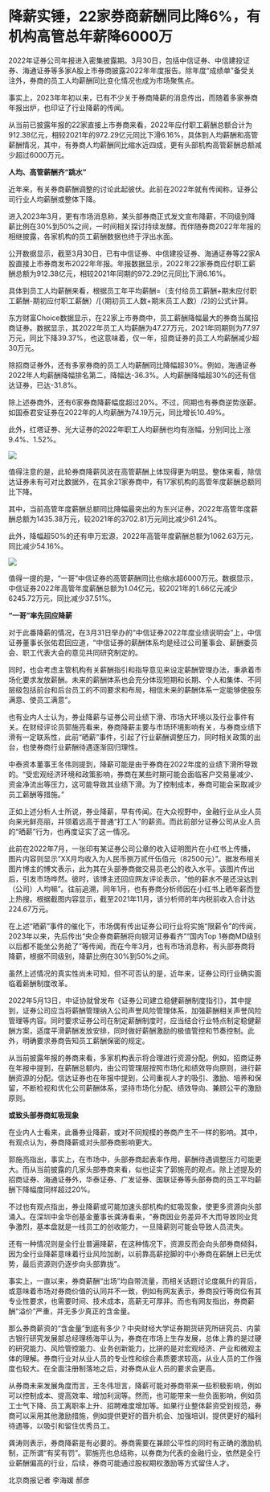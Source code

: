 # 降薪实锤，22家券商薪酬同比降6%，有机构高管总年薪降6000万

2022年证券公司年报进入密集披露期。3月30日，包括中信证券、中信建投证券、海通证券等多家A股上市券商披露2022年年度报告。除年度“成绩单”备受关注外，券商的员工人均薪酬同比变化情况也成为市场聚焦点。

事实上，2023年年初以来，已有不少关于券商降薪的消息传出，而随着多家券商年报出炉，也印证了行业降薪的传闻。

从当前已披露年报的22家直接上市券商来看，2022年应付职工薪酬总额合计为912.38亿元，相较2021年的972.29亿元同比下滑6.16%，具体到人均薪酬和高管薪酬情况，其中，有券商人均薪酬同比缩水近四成，更有头部机构高管薪酬总额减少超过6000万元。

**人均、高管薪酬齐“跳水”**

近年来，有关券商薪酬调整的讨论此起彼伏。此前在2022年就有传闻称，证券公司行业人均薪酬或整体下降。

进入2023年3月，更有市场消息称，某头部券商正式发文宣布降薪，不同级别降薪比例在30%到50%之间，一时间相关探讨持续发酵。而伴随券商2022年年报的相继披露，各家机构的员工薪酬数据也终于浮出水面。

公开数据显示，截至3月30日，已有中信证券、中信建投证券、海通证券等22家A股直接上市券商发布2022年年报。年报数据显示，2022年22家券商应付职工薪酬总额为912.38亿元，相较2021年同期的972.29亿元同比下滑6.16%。

具体到员工人均薪酬来看，根据员工年平均薪酬=（支付给员工薪酬+期末应付职工薪酬-期初应付职工薪酬）/[（期初员工人数+期末员工人数）/2]的公式计算。

东方财富Choice数据显示，在22家上市券商中，员工薪酬降幅最大的券商当属招商证券。数据显示，其2022年员工人均薪酬为47.27万元，2021年同期则为77.97万元，同比下降39.37%，也这意味着，仅一年，招商证券的员工人均薪酬减少超30万元。

除招商证券外，还有多家券商的员工人均薪酬同比降幅超30%。例如，海通证券2022年人均薪酬降幅排名第二，降幅达-36.3%。人均薪酬降幅超30%的还有信达证券，已达-31.8%。

除上述券商外，还有6家券商降薪幅度超过20%。不过，同期也有券商逆势涨薪。如国泰君安证券在2022年的人均薪酬为74.19万元，同比增长10.49%。

此外，红塔证券、光大证券的2022年职工人均薪酬也均有涨幅，分别同比上涨9.4%、1.52%。

![](https://inews.gtimg.com/news_bt/OKCpVKkVUa78Lz0QWp5J1c7CQlLcg4dyfo0wg4aIGIylIAA/1000)

值得注意的是，此轮券商降薪风波在高管薪酬上体现得更为明显。整体来看，除信达证券未有可对比数据外，在其余21家券商中，有17家机构的高管年度薪酬总额同比下降。

其中，当前高管年度薪酬总额同比降幅最突出的为东兴证券，2022年高管年度薪酬总额为1435.38万元，较2021年的3702.81万元同比减少61.24%。

此外，降幅超50%的还有申万宏源，2022年高管年度薪酬总额为1062.63万元，同比减少54.16%。

![](https://inews.gtimg.com/news_bt/O3qoZygBl2GV8Jrp0_kNpDYkMKAfCO8JYL4lR8q5-HwqsAA/1000)

值得一提的是，“一哥”中信证券的高管薪酬同比也缩水超6000万元。数据显示，中信证券2022年高管年度薪酬总额为1.04亿元，较2021年的1.66亿元减少6245.72万元，同比减少37.51%。

**“一哥”率先回应降薪**

对于此番降薪的情况，在3月31日举办的“中信证券2022年度业绩说明会”上，中信证券董事长张佑君回应道，“中信证券的薪酬体系均是经过公司董事会、薪酬委员会、职工代表大会的意见共同研究制定的。

同时，也会考虑主管机构有关薪酬指引和指导意见来设定薪酬管理办法，秉承着市场化要求发放薪酬。未来的薪酬体系也会充分体现短期和长期、个人和集体、不同层级包括前台和后台员工的不同要求和布局，相信未来的薪酬体系一定能够使股东满意、使员工满意”。

也有业内人士认为，券业降薪与证券公司业绩下滑、市场大环境以及行业事件有关。在财经评论员郭施亮看来，券商降薪主要与市场环境影响有关，与券商业绩下滑有一定联系性，此前“晒薪”事件，引起了行业薪酬调整压力，同时相关政策的出台，也使券商行业薪酬待遇逐渐回归理性。

中泰资本董事王冬伟则提到，降薪可能是由于券商在2022年度的业绩下滑所导致的。“受宏观经济环境和政策影响，券商在某些时期可能会面临客户交易量减少、资金净流出等压力，这可能导致其业绩下滑。为了控制成本，券商可能会采取减少员工薪酬等措施。”

正如上述分析人士所说，券业降薪，早有传闻。在大众视野中，金融行业从业人员向来光鲜亮丽，并领着远高于普通“打工人”的薪资。而此前部分证券公司从业人员的“晒薪”行为，也再度证实了这一情况。

此前在2022年7月，一张印有某证券公司公章的收入证明图片在小红书上传播，图片内容则显示“XX月均收入为人民币捌万贰仟伍佰元（82500元）”。据发布相关图片博主的博文表示，此为其在头部券商做交易员老公的收入水平。该图片传出后，引发市场哗然。彼时，该博主还回应网友评论表示，“他的薪水不是还没达到（公司）人均嘛”。往前追溯，同年1月，也有券商分析师因在小红书上晒年薪而登上热搜。根据截图内容显示，截至2021年11月，该分析师的年内税前收入合计达224.67万元。

在上述“晒薪”事件的催化下，市场偶有传出证券公司行业将实施“限薪令”的传闻，2023年以来，先后传出“央企券商薪酬将向银河证券看齐”“国内Top
1券商MD级别以后都不能坐公务舱了”等传闻，而在今年3月，也有市场消息称，有头部券商将降薪，根据不同级别，降薪比例在30%到50%之间。

虽然上述情况的真实性尚未可知，但不可否认的是，近年来，证券公司行业确实面临着薪酬制度改革。

2022年5月13日，中证协就曾发布《证券公司建立稳健薪酬制度指引》，其中提到，证券公司应当将薪酬管理纳入公司声誉风险管理体系，加强薪酬相关声誉风险管理等内容。同时要求证券公司在制定薪酬制度时，应当结合行业特点制定稳健薪酬方案，适度平滑薪酬发放安排，同时做好薪酬激励的极值管控和节奏控制。此外，明确要求券商告知员工薪酬保密的规定。

从当前披露年报的券商来看，多家机构表示将合理进行资源分配。例如，招商证券在年报中提到，在薪酬总额内，由公司管理层按照市场化和绩效导向原则，进行薪酬资源的分配。信达证券也在年报中提到，公司重视人才的吸引、激励、培养和保留，不断检视和优化公司薪酬体系，坚持市场化分配、绩效导向、兼顾公平的激励原则。

**或致头部券商虹吸现象**

在业内人士看来，此番券业降薪，或对不同规模的券商产生不一样的影响。其中，有观点认为，券商降薪或对头部券商影响更大。

郭施亮指出，事实上，在市场中，头部券商起表率作用，薪酬待遇调整压力可能更大。而从当前披露的几家头部券商来看，似也证实了郭施亮的观点。除上述提及的招商证券、海通证券外，华泰证券、广发证券、国联证券等头部券商的员工平均薪酬下降幅度同样超过20%。

不过也有观点指出，券业降薪或可能加速头部机构的虹吸现象，使更多资源向头部涌入。在深圳中金华创基金董事长龚涛看来，“券商因业务差异不大而导致同业竞争激烈，基本盘就是一线员工的创收能力，一旦降薪则可能会导致人员流失。

还有一种情况则是全行业普遍降薪，在这种情况下，资源反而会向头部券商倾斜，因为全行业降薪意味着行业风险加剧，以前靠高薪挖脚的中小券商在薪酬上已无优势，最后资源则仍逐步向头部靠拢”。

事实上，一直以来，券商薪酬“出场”均自带流量，而相关话题讨论度飙升的背后，或意味着市场对券商价值的认同并不一致，例如有网友表示，券商投行等岗位有其专业性要求，也需要时间、技术成本，高薪无可厚非。而也有网友指出，券商薪酬“溢价”严重，并无多少真正的含金量。

那么券商薪资的“含金量”到底有多少？中央财经大学证券期货研究所研究员、内蒙古银行研究发展部总经理杨海平认为，券商在市场上生存发展，总体上靠的是过硬的研究能力、风险管控能力、业务创新能力，比拼的是对宏观经济、产业和微观主体的理解。券商行业对从业人员的专业性和综合素质要求较高，从业人员的工作强度也较大。在全面注册制落地之后，对券商从业人员的要求会更高。

从券商未来发展角度而言，王冬伟坦言，降薪可能对券商带来一些积极影响，例如可以控制成本、提高效率、增加利润等。然而，也可能带来一些负面影响，例如员工士气下降、员工离职率上升、招聘难度增加等。如果行业整体薪资受到规范，券商可以采用其他激励措施，例如提供更好的晋升机会、加强培训，提供更好的福利待遇等，以吸引和留住优秀员工。

龚涛则表示，券商降薪是有必要的。券商需要在兼顾公平性的同时有正确的激励机制，正所谓“有奖有罚”。郭施亮也总结称，以券商为代表的金融行业，依然是全行业薪酬偏高的行业，后续，券商可能通过股权期权激励等方式留住人才。

北京商报记者 李海媛 郝彦

